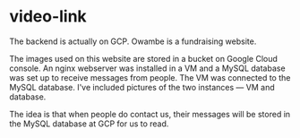 # video-link

The backend is actually on GCP.
Owambe is a fundraising website.


The images used on this website are stored in a bucket on Google Cloud console.
An nginx webserver was installed in a VM and a MySQL database was set up to receive messages from people.
The VM was connected to the MySQL database.
I've included pictures of the two instances — VM and database.

The idea is that when people do contact us, their messages will be stored in the MySQL database at GCP for us to read.
